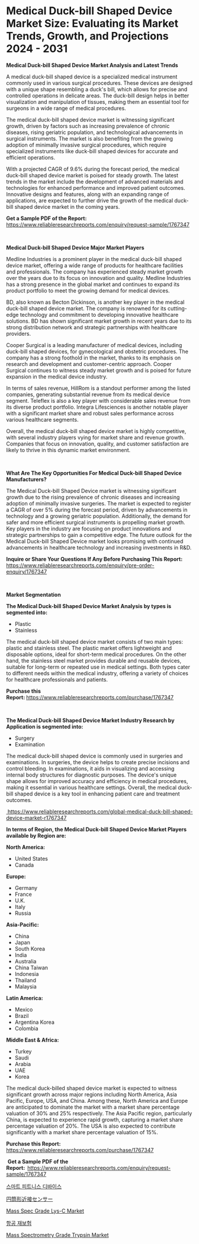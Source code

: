 <p><h1>Medical Duck-bill Shaped Device Market Size: Evaluating its Market Trends, Growth, and Projections 2024 - 2031</h1></p><p><strong>Medical Duck-bill Shaped Device Market Analysis and Latest Trends</strong></p>
<p><p>A medical duck-bill shaped device is a specialized medical instrument commonly used in various surgical procedures. These devices are designed with a unique shape resembling a duck's bill, which allows for precise and controlled operations in delicate areas. The duck-bill design helps in better visualization and manipulation of tissues, making them an essential tool for surgeons in a wide range of medical procedures.</p><p>The medical duck-bill shaped device market is witnessing significant growth, driven by factors such as increasing prevalence of chronic diseases, rising geriatric population, and technological advancements in surgical instruments. The market is also benefiting from the growing adoption of minimally invasive surgical procedures, which require specialized instruments like duck-bill shaped devices for accurate and efficient operations.</p><p>With a projected CAGR of 9.6% during the forecast period, the medical duck-bill shaped device market is poised for steady growth. The latest trends in the market include the development of advanced materials and technologies for enhanced performance and improved patient outcomes. Innovative designs and features, along with an expanding range of applications, are expected to further drive the growth of the medical duck-bill shaped device market in the coming years.</p></p>
<p><strong>Get a Sample PDF of the Report:&nbsp;</strong> <a href="https://www.reliableresearchreports.com/enquiry/request-sample/1767347">https://www.reliableresearchreports.com/enquiry/request-sample/1767347</a></p>
<p>&nbsp;</p>
<p><strong>Medical Duck-bill Shaped Device Major Market Players</strong></p>
<p><p>Medline Industries is a prominent player in the medical duck-bill shaped device market, offering a wide range of products for healthcare facilities and professionals. The company has experienced steady market growth over the years due to its focus on innovation and quality. Medline Industries has a strong presence in the global market and continues to expand its product portfolio to meet the growing demand for medical devices.</p><p>BD, also known as Becton Dickinson, is another key player in the medical duck-bill shaped device market. The company is renowned for its cutting-edge technology and commitment to developing innovative healthcare solutions. BD has shown significant market growth in recent years due to its strong distribution network and strategic partnerships with healthcare providers.</p><p>Cooper Surgical is a leading manufacturer of medical devices, including duck-bill shaped devices, for gynecological and obstetric procedures. The company has a strong foothold in the market, thanks to its emphasis on research and development and customer-centric approach. Cooper Surgical continues to witness steady market growth and is poised for future expansion in the medical device industry.</p><p>In terms of sales revenue, HillRom is a standout performer among the listed companies, generating substantial revenue from its medical device segment. Teleflex is also a key player with considerable sales revenue from its diverse product portfolio. Integra Lifesciences is another notable player with a significant market share and robust sales performance across various healthcare segments.</p><p>Overall, the medical duck-bill shaped device market is highly competitive, with several industry players vying for market share and revenue growth. Companies that focus on innovation, quality, and customer satisfaction are likely to thrive in this dynamic market environment.</p></p>
<p>&nbsp;</p>
<p><strong>What Are The Key Opportunities For Medical Duck-bill Shaped Device Manufacturers?</strong></p>
<p><p>The Medical Duck-bill Shaped Device market is witnessing significant growth due to the rising prevalence of chronic diseases and increasing adoption of minimally invasive surgeries. The market is expected to register a CAGR of over 5% during the forecast period, driven by advancements in technology and a growing geriatric population. Additionally, the demand for safer and more efficient surgical instruments is propelling market growth. Key players in the industry are focusing on product innovations and strategic partnerships to gain a competitive edge. The future outlook for the Medical Duck-bill Shaped Device market looks promising with continued advancements in healthcare technology and increasing investments in R&D.</p></p>
<p><strong>Inquire or Share Your Questions If Any Before Purchasing This Report:</strong> <a href="https://www.reliableresearchreports.com/enquiry/pre-order-enquiry/1767347">https://www.reliableresearchreports.com/enquiry/pre-order-enquiry/1767347</a></p>
<p>&nbsp;</p>
<p><strong>Market Segmentation</strong></p>
<p><strong>The Medical Duck-bill Shaped Device Market Analysis by types is segmented into:</strong></p>
<p><ul><li>Plastic</li><li>Stainless</li></ul></p>
<p><p>The medical duck-bill shaped device market consists of two main types: plastic and stainless steel. The plastic market offers lightweight and disposable options, ideal for short-term medical procedures. On the other hand, the stainless steel market provides durable and reusable devices, suitable for long-term or repeated use in medical settings. Both types cater to different needs within the medical industry, offering a variety of choices for healthcare professionals and patients.</p></p>
<p><strong>Purchase this Report:&nbsp;</strong><a href="https://www.reliableresearchreports.com/purchase/1767347">https://www.reliableresearchreports.com/purchase/1767347</a></p>
<p>&nbsp;</p>
<p><strong>The Medical Duck-bill Shaped Device Market Industry Research by Application is segmented into:</strong></p>
<p><ul><li>Surgery</li><li>Examination</li></ul></p>
<p><p>The medical duck-bill shaped device is commonly used in surgeries and examinations. In surgeries, the device helps to create precise incisions and control bleeding. In examinations, it aids in visualizing and accessing internal body structures for diagnostic purposes. The device's unique shape allows for improved accuracy and efficiency in medical procedures, making it essential in various healthcare settings. Overall, the medical duck-bill shaped device is a key tool in enhancing patient care and treatment outcomes.</p></p>
<p><a href="https://www.reliableresearchreports.com/global-medical-duck-bill-shaped-device-market-r1767347">&nbsp;https://www.reliableresearchreports.com/global-medical-duck-bill-shaped-device-market-r1767347</a></p>
<p><strong>In terms of Region, the Medical Duck-bill Shaped Device Market Players available by Region are:</strong></p>
<p>
    <p> <strong> North America: </strong>
        <ul>
            <li>United States</li>
            <li>Canada</li>
        </ul>
        </p> 
    <p> <strong> Europe: </strong>
        <ul>
            <li>Germany</li>
            <li>France</li>
            <li>U.K.</li>
            <li>Italy</li>
            <li>Russia</li>
        </ul>
        </p> 
    <p> <strong> Asia-Pacific: </strong>
        <ul>
            <li>China</li>
            <li>Japan</li>
            <li>South Korea</li>
            <li>India</li>
            <li>Australia</li>
            <li>China Taiwan</li>
            <li>Indonesia</li>
            <li>Thailand</li>
            <li>Malaysia</li>
        </ul>
        </p> 
    <p> <strong> Latin America: </strong>
        <ul>
            <li>Mexico</li>
            <li>Brazil</li>
            <li>Argentina Korea</li>
            <li>Colombia</li>
        </ul>
        </p> 
    <p> <strong> Middle East & Africa: </strong>
        <ul>
            <li>Turkey</li>
            <li>Saudi</li>
            <li>Arabia</li>
            <li>UAE</li>
            <li>Korea</li>
        </ul>
    </p>
    </p>
<p><p>The medical duck-billed shaped device market is expected to witness significant growth across major regions including North America, Asia Pacific, Europe, USA, and China. Among these, North America and Europe are anticipated to dominate the market with a market share percentage valuation of 30% and 25% respectively. The Asia Pacific region, particularly China, is expected to experience rapid growth, capturing a market share percentage valuation of 20%. The USA is also expected to contribute significantly with a market share percentage valuation of 15%.</p></p>
<p><strong>Purchase this Report: </strong><a href="https://www.reliableresearchreports.com/purchase/1767347">https://www.reliableresearchreports.com/purchase/1767347</a></p>
<p>&nbsp;<strong>Get a Sample PDF of the Report:&nbsp;&nbsp;</strong><a href="https://www.reliableresearchreports.com/enquiry/request-sample/1767347">https://www.reliableresearchreports.com/enquiry/request-sample/1767347</a></p>
<p><strong></strong></p>
<p><p><a href="https://github.com/royErdmtyan906778/Market-Research-Report-List-1/blob/main/970951946746.md">스마트 피트니스 디바이스</a></p><p><a href="https://medium.com/@saigekulas/%E3%82%B7%E3%83%AA%E3%83%B3%E3%83%80%E3%83%BC%E5%BD%A2%E8%BF%91%E6%8E%A5%E3%82%BB%E3%83%B3%E3%82%B5%E3%83%BC%E5%B8%82%E5%A0%B4%E3%81%AE%E5%88%86%E6%9E%90-%E3%82%B0%E3%83%AD%E3%83%BC%E3%83%90%E3%83%AB%E7%94%A3%E6%A5%AD%E3%81%AE%E8%A6%8B%E9%80%9A%E3%81%97%E3%81%A8%E4%BA%88%E6%B8%AC-2024%E5%B9%B4%E3%81%8B%E3%82%892031%E5%B9%B4-eeab7d4084f5">円筒形近接センサー</a></p><p><a href="https://github.com/kathiaseamanalvaradovlprc2h/Market-Research-Report-List-2/blob/main/mass-spec-grade-lys-c-market.md">Mass Spec Grade Lys-C Market</a></p><p><a href="https://github.com/valroy852/Market-Research-Report-List-1/blob/main/709407146747.md">항공 재보험</a></p><p><a href="https://github.com/wusalecollins540tpqoz/Market-Research-Report-List-2/blob/main/mass-spectrometry-grade-trypsin-market.md">Mass Spectrometry Grade Trypsin Market</a></p></p>